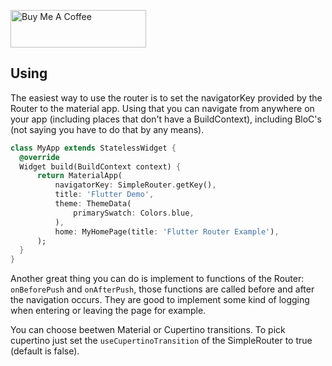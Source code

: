 <a href="https://www.buymeacoffee.com/rodrigobastosv" target="_blank"><img src="https://cdn.buymeacoffee.com/buttons/v2/default-yellow.png" alt="Buy Me A Coffee" style="height: 60px !important;width: 217px !important;" ></a>
 
## Using
  
The easiest way to use the router is to set the navigatorKey provided by the Router to the material app. Using that you can navigate from anywhere on your app (including places that don't have a BuildContext), including BloC's (not saying you have to do that by any means).

```dart
class MyApp extends StatelessWidget {  
  @override  
  Widget build(BuildContext context) {  
      return MaterialApp(  
          navigatorKey: SimpleRouter.getKey(),  
          title: 'Flutter Demo',  
          theme: ThemeData(  
              primarySwatch: Colors.blue,  
          ),  
          home: MyHomePage(title: 'Flutter Router Example'),  
      );  
  }  
}
```

Another great thing you can do is implement to functions of the Router: `onBeforePush` and `onAfterPush`, those functions are called before and after the navigation occurs. They are good to implement some kind of logging when entering or leaving the page for example.

You can choose beetwen Material or Cupertino transitions. To pick cupertino just set the `useCupertinoTransition` of the SimpleRouter to true (default is false).
